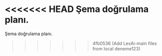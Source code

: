 <<<<<<< HEAD
Şema doğrulama planı.
=======
Şema doğrulama planı.
>>>>>>> 4fb0536 (Add LexAi-main files from local deneme123)
